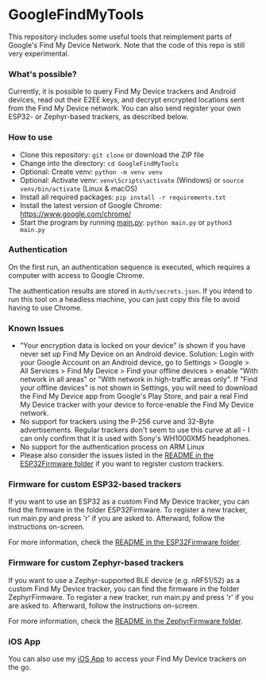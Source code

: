# GoogleFindMyTools

This repository includes some useful tools that reimplement parts of Google's Find My Device Network. Note that the code of this repo is still very experimental.

### What's possible?
Currently, it is possible to query Find My Device trackers and Android devices, read out their E2EE keys, and decrypt encrypted locations sent from the Find My Device network. You can also send register your own ESP32- or Zephyr-based trackers, as described below.

### How to use
- Clone this repository: `git clone` or download the ZIP file
- Change into the directory: `cd GoogleFindMyTools`
- Optional: Create venv: `python -m venv venv`
- Optional: Activate venv: `venv\Scripts\activate` (Windows) or `source venv/bin/activate` (Linux & macOS)
- Install all required packages: `pip install -r requirements.txt`
- Install the latest version of Google Chrome: https://www.google.com/chrome/
- Start the program by running [main.py](main.py): `python main.py` or `python3 main.py`

### Authentication

On the first run, an authentication sequence is executed, which requires a computer with access to Google Chrome.

The authentication results are stored in `Auth/secrets.json`. If you intend to run this tool on a headless machine, you can just copy this file to avoid having to use Chrome.

### Known Issues
- "Your encryption data is locked on your device" is shown if you have never set up Find My Device on an Android device. Solution: Login with your Google Account on an Android device, go to Settings > Google > All Services > Find My Device > Find your offline devices > enable "With network in all areas" or "With network in high-traffic areas only". If "Find your offline devices" is not shown in Settings, you will need to download the Find My Device app from Google's Play Store, and pair a real Find My Device tracker with your device to force-enable the Find My Device network.
- No support for trackers using the P-256 curve and 32-Byte advertisements. Regular trackers don't seem to use this curve at all - I can only confirm that it is used with Sony's WH1000XM5 headphones.
- No support for the authentication process on ARM Linux
- Please also consider the issues listed in the [README in the ESP32Firmware folder](ESP32Firmware/README.md) if you want to register custom trackers.

### Firmware for custom ESP32-based trackers
If you want to use an ESP32 as a custom Find My Device tracker, you can find the firmware in the folder ESP32Firmware. To register a new tracker, run main.py and press 'r' if you are asked to. Afterward, follow the instructions on-screen.

For more information, check the [README in the ESP32Firmware folder](ESP32Firmware/README.md).

### Firmware for custom Zephyr-based trackers
If you want to use a Zephyr-supported BLE device (e.g. nRF51/52) as a custom Find My Device tracker, you can find the firmware in the folder ZephyrFirmware. To register a new tracker, run main.py and press 'r' if you are asked to. Afterward, follow the instructions on-screen.

For more information, check the [README in the ZephyrFirmware folder](ZephyrFirmware/README.md).

### iOS App
You can also use my [iOS App](https://testflight.apple.com/join/rGqa2mTe) to access your Find My Device trackers on the go.
